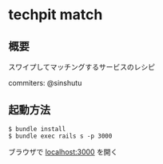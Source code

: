 # techpit match

## 概要
スワイプしてマッチングするサービスのレシピ

commiters: @sinshutu

## 起動方法
```
$ bundle install
$ bundle exec rails s -p 3000
```

ブラウザで [localhost:3000](localhost:3000) を開く
